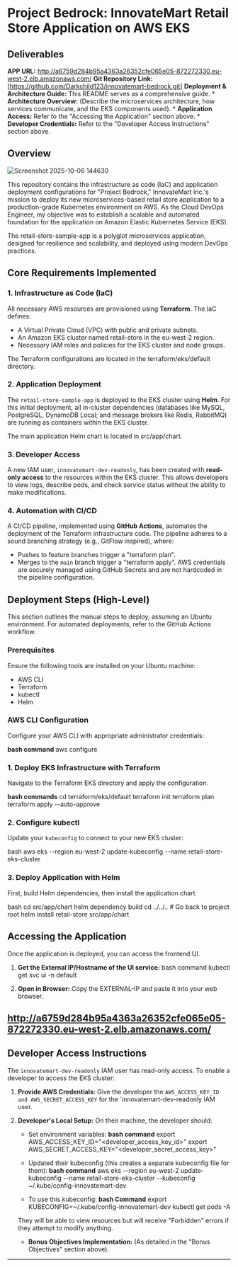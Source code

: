 # Project Bedrock: InnovateMart Retail Store Application on AWS EKS


## Deliverables
   **APP URL:** http://a6759d284b95a4363a26352cfe065e05-872272330.eu-west-2.elb.amazonaws.com/
   **Git Repository Link:** [https://github.com/Darkchild123/innovatemart-bedrock.git]
   **Deployment & Architecture Guide:** This README serves as a comprehensive guide.
    *   **Architecture Overview:** (Describe the microservices architecture, how services communicate, and the EKS components used).
    *   **Application Access:** Refer to the "Accessing the Application" section above.
    *   **Developer Credentials:** Refer to the "Developer Access Instructions" section above.

## Overview

![Screenshot 2025-10-06 144630](https://github.com/user-attachments/assets/fd6daa0b-d79e-4169-9a06-198771719a42)



This repository contains the infrastructure as code (IaC) and application deployment configurations for "Project Bedrock," InnovateMart Inc.'s mission to deploy its new microservices-based retail store application to a production-grade Kubernetes environment on AWS. As the Cloud DevOps Engineer, my objective was to establish a scalable and automated foundation for the application on Amazon Elastic Kubernetes Service (EKS).

The retail-store-sample-app is a polyglot microservices application, designed for resilience and scalability, and deployed using modern DevOps practices.

## Core Requirements Implemented

### 1. Infrastructure as Code (IaC)

All necessary AWS resources are provisioned using **Terraform**. The IaC defines:
*   A Virtual Private Cloud (VPC) with public and private subnets.
*   An Amazon EKS cluster named retail-store in the eu-west-2 region.
*   Necessary IAM roles and policies for the EKS cluster and node groups.

The Terraform configurations are located in the terraform/eks/default directory.

### 2. Application Deployment

The `retail-store-sample-app` is deployed to the EKS cluster using **Helm**. For this initial deployment, all in-cluster dependencies (databases like MySQL, PostgreSQL, DynamoDB Local; and message brokers like Redis, RabbitMQ) are running as containers within the EKS cluster.

The main application Helm chart is located in src/app/chart.



### 3. Developer Access

A new IAM user, `innovatemart-dev-readonly`, has been created with **read-only access** to the resources within the EKS cluster. This allows developers to view logs, describe pods, and check service status without the ability to make modifications.

### 4. Automation with CI/CD

A CI/CD pipeline, implemented using **GitHub Actions**, automates the deployment of the Terraform infrastructure code. The pipeline adheres to a sound branching strategy (e.g., GitFlow inspired), where:
*   Pushes to feature branches trigger a "terraform plan".
*   Merges to the `main` branch trigger a "terraform apply".
AWS credentials are securely managed using GitHub Secrets and are not hardcoded in the pipeline configuration.

## Deployment Steps (High-Level)

This section outlines the manual steps to deploy, assuming an Ubuntu environment. For automated deployments, refer to the GitHub Actions workflow.

### Prerequisites

Ensure the following tools are installed on your Ubuntu machine:
*   AWS CLI
*   Terraform
*   kubectl
*   Helm

### AWS CLI Configuration

Configure your AWS CLI with appropriate administrator credentials:

**bash command**
aws configure


### 1. Deploy EKS Infrastructure with Terraform

Navigate to the Terraform EKS directory and apply the configuration.

**bash commands**
cd terraform/eks/default
terraform init
terraform plan
terraform apply --auto-approve


### 2. Configure kubectl

Update your `kubeconfig` to connect to your new EKS cluster:

bash
aws eks --region eu-west-2 update-kubeconfig --name retail-store-eks-cluster


### 3. Deploy Application with Helm

First, build Helm dependencies, then install the application chart.

bash
cd src/app/chart
helm dependency build
cd ../../.. # Go back to project root
helm install retail-store src/app/chart


## Accessing the Application

Once the application is deployed, you can access the frontend UI.

1.  **Get the External IP/Hostname of the UI service:**
  bash command
    kubectl get svc ui -n default

2.  **Open in Browser:** 
Copy the EXTERNAL-IP and paste it into your web browser.
## http://a6759d284b95a4363a26352cfe065e05-872272330.eu-west-2.elb.amazonaws.com/

## Developer Access Instructions

The `innovatemart-dev-readonly` IAM user has read-only access. To enable a developer to access the EKS cluster:

1.  **Provide AWS Credentials:** Give the developer the `AWS_ACCESS_KEY_ID and AWS_SECRET_ACCESS_KEY` for the `innovatemart-dev-readonly IAM user.
2.  **Developer's Local Setup:** On their machine, the developer should:
    *   Set environment variables:
        **bash command**
        export AWS_ACCESS_KEY_ID="<developer_access_key_id>"
        export AWS_SECRET_ACCESS_KEY="<developer_secret_access_key>"
       
    *   Updated their kubeconfig (this creates a separate kubeconfig file for them):
        **bash command**
        aws eks --region eu-west-2 update-kubeconfig --name retail-store-eks-cluster --kubeconfig ~/.kube/config-innovatemart-dev
      
    *   To use this kubeconfig:
        **bash Command**
        export KUBECONFIG=~/.kube/config-innovatemart-dev
        kubectl get pods -A
     
    They will be able to view resources but will receive "Forbidden" errors if they attempt to modify anything.

    

    *   **Bonus Objectives Implementation:** (As detailed in the "Bonus Objectives" section above).

---
